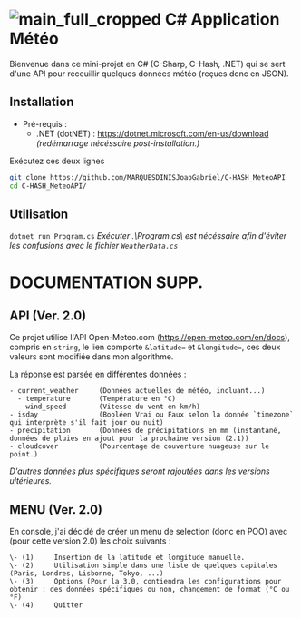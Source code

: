 # ![main_full_cropped](https://github.com/user-attachments/assets/d9e9d56d-baff-47f6-aaf7-4c97e2a8ee79) C# Application Météo

Bienvenue dans ce mini-projet en C# (C-Sharp, C-Hash, .NET) qui se sert d'une API pour receuillir quelques données météo (reçues donc en JSON).

## Installation
- Pré-requis :
  - .NET (dotNET) : https://dotnet.microsoft.com/en-us/download *(redémarrage nécéssaire post-installation.)*

Exécutez ces deux lignes 
```bash
git clone https://github.com/MARQUESDINISJoaoGabriel/C-HASH_MeteoAPI
cd C-HASH_MeteoAPI/
```

## Utilisation
`dotnet run Program.cs`
*Exécuter .\Program.cs\ est nécéssaire afin d'éviter les confusions avec le fichier `WeatherData.cs`*

# DOCUMENTATION SUPP. 

## API (Ver. 2.0)
Ce projet utilise l'API Open-Meteo.com (https://open-meteo.com/en/docs), compris en `string`, le lien comporte `&latitude=` et `&longitude=`, ces deux valeurs sont modifiée dans mon algorithme.<br> 

La réponse est parsée en différentes données : <br>
```
- current_weather     (Données actuelles de météo, incluant...)
  - temperature       (Température en °C)
  - wind_speed        (Vitesse du vent en km/h)
- isday               (Booléen Vrai ou Faux selon la donnée `timezone` qui interprète s'il fait jour ou nuit)
- precipitation       (Données de précipitations en mm (instantané, données de pluies en ajout pour la prochaine version (2.1))
- cloudcover          (Pourcentage de couverture nuageuse sur le point.)
```

*D'autres données plus spécifiques seront rajoutées dans les versions ultérieures.*

## MENU (Ver. 2.0)
En console, j'ai décidé de créer un menu de selection (donc en POO) avec (pour cette version 2.0) les choix suivants :<br>

```
\- (1)     Insertion de la latitude et longitude manuelle.
\- (2)     Utilisation simple dans une liste de quelques capitales (Paris, Londres, Lisbonne, Tokyo, ...)
\- (3)     Options (Pour la 3.0, contiendra les configurations pour obtenir : des données spécifiques ou non, changement de format (°C ou °F)
\- (4)     Quitter
```
